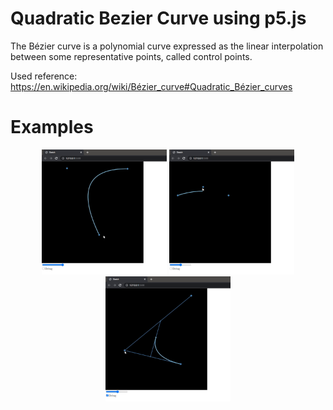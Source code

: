 # Quadratic Bezier Curve using p5.js

The Bézier curve is a polynomial curve expressed as the linear interpolation between some representative points, called control points. 

Used reference: https://en.wikipedia.org/wiki/Bézier_curve#Quadratic_Bézier_curves<br>

# Examples

<p align="center">
<img width="200" height="200" src="https://github.com/daviddev16/quadratic-bezier-p5js/blob/master/examples/example_1.gif">
<img width="200" height="200" src="https://github.com/daviddev16/quadratic-bezier-p5js/blob/master/examples/example_3.gif"> 
<img width="200" height="200" src="https://github.com/daviddev16/quadratic-bezier-p5js/blob/master/examples/example_2.gif"> 
</p>

